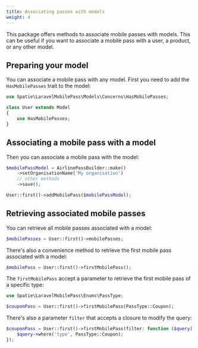 ```yaml
---
title: Associating passes with models
weight: 4
---
```


This package offers methods to associate mobile passes with models. This can be useful if you want to associate a mobile pass with a user, a product, or any other model.

## Preparing your model

You can associate a mobile pass with any model. First you need to add the `HasMobilePasses` trait to the model:

```php
use Spatie\LaravelMobilePass\Models\Concerns\HasMobilePasses;

class User extends Model
{
    use HasMobilePasses;
}
```

## Associating a mobile pass with a model

Then you can associate a mobile pass with the model:

```php
$mobilePassModel = AirlinePassBuilder::make()
    ->setOrganisationName('My organisation')
    // other methods
    ->save();

User::first()->addMobilePass($mobilePassModel);
```

## Retrieving associated mobile passes

You can retrieve all mobile passes associated with a model:

```php
$mobilePasses = User::first()->mobilePasses;
```

There's also a convenience method to retrieve the first mobile pass associated with a model:

```php
$mobilePass = User::first()->firstMobilePass();
```

The `firstMobilePass` accept a parameter to retrieve the first mobile pass of a specific type:

```php
use Spatie\LaravelMobilePass\Enums\PassType;

$couponPass = User::first()->firstMobilePass(PassType::Coupon);
```

There's also a parameter `filter` that accepts a closure to modify the query:

```php
$couponPass = User::first()->firstMobilePass(filter: function ($query) {
    $query->where('type', PassType::Coupon);
});
```


